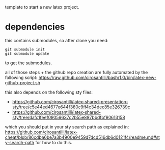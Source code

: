template to start a new latex project.

# dependencies

this contains submodules, so after clone you need:

    git submodule init
    git submodule update

to get the submodules.

all of those steps + the github repo creation are fully automated by the following script:
https://raw.github.com/cirosantilli/bash/1.0/bin/latex-new-github-project.sh

this also depends on the following sty files:

- https://github.com/cirosantilli/latex-shared-presentation-sty/tree/c5e44ed4677e644f360c9ff4c34dec85e326739c
- https://github.com/cirosantilli/latex-shared-sty/tree/dafc1feef09056637c2b55e887bbdfbf90613158

which you should put in your sty search path as explained in:
https://github.com/cirosantilli/latex-cheat/blob/86cdba6be7a3b4900e9459d7dcd516db6d0121f4/readme.md#sty-search-path for how to do this.
